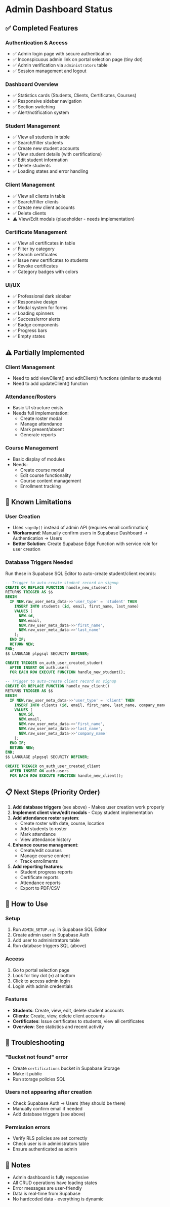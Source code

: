 # Admin Dashboard Status

## ✅ Completed Features

### Authentication & Access
- ✅ Admin login page with secure authentication
- ✅ Inconspicuous admin link on portal selection page (tiny dot)
- ✅ Admin verification via `administrators` table
- ✅ Session management and logout

### Dashboard Overview
- ✅ Statistics cards (Students, Clients, Certificates, Courses)
- ✅ Responsive sidebar navigation
- ✅ Section switching
- ✅ Alert/notification system

### Student Management
- ✅ View all students in table
- ✅ Search/filter students
- ✅ Create new student accounts
- ✅ View student details (with certifications)
- ✅ Edit student information
- ✅ Delete students
- ✅ Loading states and error handling

### Client Management
- ✅ View all clients in table
- ✅ Search/filter clients
- ✅ Create new client accounts
- ✅ Delete clients
- ⚠️ View/Edit modals (placeholder - needs implementation)

### Certificate Management
- ✅ View all certificates in table
- ✅ Filter by category
- ✅ Search certificates
- ✅ Issue new certificates to students
- ✅ Revoke certificates
- ✅ Category badges with colors

### UI/UX
- ✅ Professional dark sidebar
- ✅ Responsive design
- ✅ Modal system for forms
- ✅ Loading spinners
- ✅ Success/error alerts
- ✅ Badge components
- ✅ Progress bars
- ✅ Empty states

## ⚠️ Partially Implemented

### Client Management
- Need to add viewClient() and editClient() functions (similar to students)
- Need to add updateClient() function

### Attendance/Rosters
- Basic UI structure exists
- Needs full implementation:
  - Create roster modal
  - Manage attendance
  - Mark present/absent
  - Generate reports

### Course Management
- Basic display of modules
- Needs:
  - Create course modal
  - Edit course functionality
  - Course content management
  - Enrollment tracking

## 🔧 Known Limitations

### User Creation
- Uses `signUp()` instead of admin API (requires email confirmation)
- **Workaround**: Manually confirm users in Supabase Dashboard → Authentication → Users
- **Better Solution**: Create Supabase Edge Function with service role for user creation

### Database Triggers Needed
Run these in Supabase SQL Editor to auto-create student/client records:

```sql
-- Trigger to auto-create student record on signup
CREATE OR REPLACE FUNCTION handle_new_student()
RETURNS TRIGGER AS $$
BEGIN
  IF NEW.raw_user_meta_data->>'user_type' = 'student' THEN
    INSERT INTO students (id, email, first_name, last_name)
    VALUES (
      NEW.id,
      NEW.email,
      NEW.raw_user_meta_data->>'first_name',
      NEW.raw_user_meta_data->>'last_name'
    );
  END IF;
  RETURN NEW;
END;
$$ LANGUAGE plpgsql SECURITY DEFINER;

CREATE TRIGGER on_auth_user_created_student
  AFTER INSERT ON auth.users
  FOR EACH ROW EXECUTE FUNCTION handle_new_student();

-- Trigger to auto-create client record on signup
CREATE OR REPLACE FUNCTION handle_new_client()
RETURNS TRIGGER AS $$
BEGIN
  IF NEW.raw_user_meta_data->>'user_type' = 'client' THEN
    INSERT INTO clients (id, email, first_name, last_name, company_name)
    VALUES (
      NEW.id,
      NEW.email,
      NEW.raw_user_meta_data->>'first_name',
      NEW.raw_user_meta_data->>'last_name',
      NEW.raw_user_meta_data->>'company_name'
    );
  END IF;
  RETURN NEW;
END;
$$ LANGUAGE plpgsql SECURITY DEFINER;

CREATE TRIGGER on_auth_user_created_client
  AFTER INSERT ON auth.users
  FOR EACH ROW EXECUTE FUNCTION handle_new_client();
```

## 📋 Next Steps (Priority Order)

1. **Add database triggers** (see above) - Makes user creation work properly
2. **Implement client view/edit modals** - Copy student implementation
3. **Add attendance roster system**:
   - Create roster with date, course, location
   - Add students to roster
   - Mark attendance
   - View attendance history
4. **Enhance course management**:
   - Create/edit courses
   - Manage course content
   - Track enrollments
5. **Add reporting features**:
   - Student progress reports
   - Certificate reports
   - Attendance reports
   - Export to PDF/CSV

## 🚀 How to Use

### Setup
1. Run `ADMIN_SETUP.sql` in Supabase SQL Editor
2. Create admin user in Supabase Auth
3. Add user to administrators table
4. Run database triggers SQL (above)

### Access
1. Go to portal selection page
2. Look for tiny dot (•) at bottom
3. Click to access admin login
4. Login with admin credentials

### Features
- **Students**: Create, view, edit, delete student accounts
- **Clients**: Create, view, delete client accounts  
- **Certificates**: Issue certificates to students, view all certificates
- **Overview**: See statistics and recent activity

## 🐛 Troubleshooting

### "Bucket not found" error
- Create `certifications` bucket in Supabase Storage
- Make it public
- Run storage policies SQL

### Users not appearing after creation
- Check Supabase Auth → Users (they should be there)
- Manually confirm email if needed
- Add database triggers (see above)

### Permission errors
- Verify RLS policies are set correctly
- Check user is in administrators table
- Ensure authenticated as admin

## 📝 Notes

- Admin dashboard is fully responsive
- All CRUD operations have loading states
- Error messages are user-friendly
- Data is real-time from Supabase
- No hardcoded data - everything is dynamic
